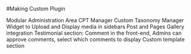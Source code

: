 #Making Custom Plugin

Modular Administration Area
CPT Manager
Custom Taxonomy Manager
Widget to Upload and Display media in sidebars
Post and Pages Gallery integration
Testimonial section: Comment in the front-end, Admins can approve comments, select which comments to display
Custom template section
